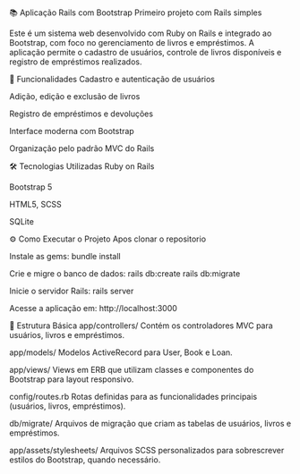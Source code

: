 📚 Aplicação Rails com Bootstrap
Primeiro projeto com Rails simples

Este é um sistema web desenvolvido com Ruby on Rails e integrado ao Bootstrap, com foco no gerenciamento de livros e empréstimos. A aplicação permite o cadastro de usuários, controle de livros disponíveis e registro de empréstimos realizados.

🚀 Funcionalidades
Cadastro e autenticação de usuários

Adição, edição e exclusão de livros

Registro de empréstimos e devoluções

Interface moderna com Bootstrap

Organização pelo padrão MVC do Rails

🛠️ Tecnologias Utilizadas
Ruby on Rails

Bootstrap 5

HTML5, SCSS

SQLite

⚙️ Como Executar o Projeto
Apos clonar o repositorio

Instale as gems:
bundle install

Crie e migre o banco de dados:
rails db:create
rails db:migrate

Inicie o servidor Rails:
rails server

Acesse a aplicação em:
http://localhost:3000

📄 Estrutura Básica
app/controllers/
Contém os controladores MVC para usuários, livros e empréstimos.

app/models/
Modelos ActiveRecord para User, Book e Loan.

app/views/
Views em ERB que utilizam classes e componentes do Bootstrap para layout responsivo.

config/routes.rb
Rotas definidas para as funcionalidades principais (usuários, livros, empréstimos).

db/migrate/
Arquivos de migração que criam as tabelas de usuários, livros e empréstimos.

app/assets/stylesheets/
Arquivos SCSS personalizados para sobrescrever estilos do Bootstrap, quando necessário.
